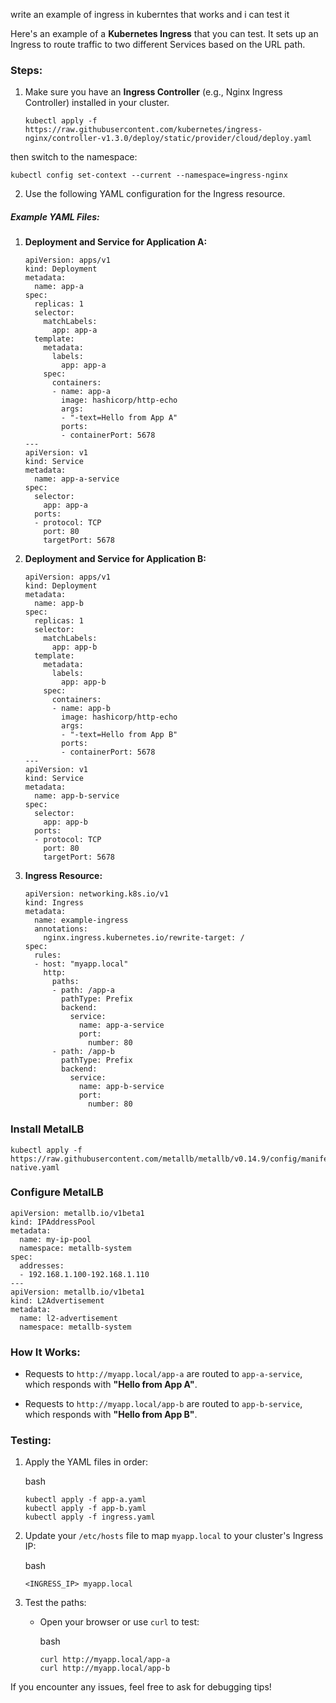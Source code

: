 
write an example of ingress in kuberntes that works and i can test it

Here's an example of a **Kubernetes Ingress** that you can test. It sets up an Ingress to route traffic to two different Services based on the URL path.

### Steps:

1.  Make sure you have an **Ingress Controller** (e.g., Nginx Ingress Controller) installed in your cluster.
	
		kubectl apply -f https://raw.githubusercontent.com/kubernetes/ingress-nginx/controller-v1.3.0/deploy/static/provider/cloud/deploy.yaml

then switch to the namespace:

	kubectl config set-context --current --namespace=ingress-nginx
    
2.  Use the following YAML configuration for the Ingress resource.
    

##### Example YAML Files:

1.  **Deployment and Service for Application A:**
    

	
		apiVersion: apps/v1
		kind: Deployment
		metadata:
		  name: app-a
		spec:
		  replicas: 1
		  selector:
		    matchLabels:
		      app: app-a
		  template:
		    metadata:
		      labels:
		        app: app-a
		    spec:
		      containers:
		      - name: app-a
		        image: hashicorp/http-echo
		        args:
		        - "-text=Hello from App A"
		        ports:
		        - containerPort: 5678
		---
		apiVersion: v1
		kind: Service
		metadata:
		  name: app-a-service
		spec:
		  selector:
		    app: app-a
		  ports:
		  - protocol: TCP
		    port: 80
		    targetPort: 5678



2.  **Deployment and Service for Application B:**
    

		apiVersion: apps/v1
		kind: Deployment
		metadata:
		  name: app-b
		spec:
		  replicas: 1
		  selector:
		    matchLabels:
		      app: app-b
		  template:
		    metadata:
		      labels:
		        app: app-b
		    spec:
		      containers:
		      - name: app-b
		        image: hashicorp/http-echo
		        args:
		        - "-text=Hello from App B"
		        ports:
		        - containerPort: 5678
		---
		apiVersion: v1
		kind: Service
		metadata:
		  name: app-b-service
		spec:
		  selector:
		    app: app-b
		  ports:
		  - protocol: TCP
		    port: 80
		    targetPort: 5678



3.  **Ingress Resource:**
    

		apiVersion: networking.k8s.io/v1
		kind: Ingress
		metadata:
		  name: example-ingress
		  annotations:
		    nginx.ingress.kubernetes.io/rewrite-target: /
		spec:
		  rules:
		  - host: "myapp.local"
		    http:
		      paths:
		      - path: /app-a
		        pathType: Prefix
		        backend:
		          service:
		            name: app-a-service
		            port:
		              number: 80
		      - path: /app-b
		        pathType: Prefix
		        backend:
		          service:
		            name: app-b-service
		            port:
		              number: 80
              

### Install MetalLB
	kubectl apply -f https://raw.githubusercontent.com/metallb/metallb/v0.14.9/config/manifests/metallb-native.yaml

### Configure MetalLB

	apiVersion: metallb.io/v1beta1
	kind: IPAddressPool
	metadata:
	  name: my-ip-pool
	  namespace: metallb-system
	spec:
	  addresses:
	  - 192.168.1.100-192.168.1.110
	---
	apiVersion: metallb.io/v1beta1
	kind: L2Advertisement
	metadata:
	  name: l2-advertisement
	  namespace: metallb-system


### How It Works:

-   Requests to `http://myapp.local/app-a` are routed to `app-a-service`, which responds with **"Hello from App A"**.
    
-   Requests to `http://myapp.local/app-b` are routed to `app-b-service`, which responds with **"Hello from App B"**.
    

### Testing:

1.  Apply the YAML files in order:
    
    bash
    
    ```
    kubectl apply -f app-a.yaml
    kubectl apply -f app-b.yaml
    kubectl apply -f ingress.yaml
    
    ```
    
2.  Update your `/etc/hosts` file to map `myapp.local` to your cluster's Ingress IP:
    
    bash
    
    ```
    <INGRESS_IP> myapp.local
    
    ```
    
3.  Test the paths:
    
    -   Open your browser or use `curl` to test:
        
        bash
        
        ```
        curl http://myapp.local/app-a
        curl http://myapp.local/app-b
        
        ```
        

If you encounter any issues, feel free to ask for debugging tips!
